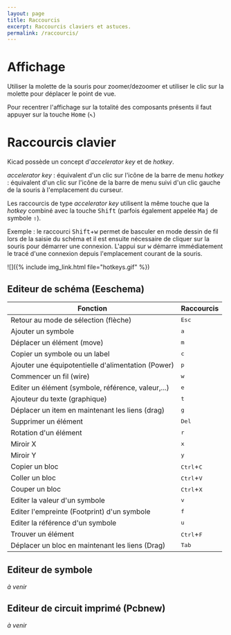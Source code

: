```yaml
---
layout: page
title: Raccourcis
excerpt: Raccourcis claviers et astuces.
permalink: /raccourcis/
---
```


# Affichage

Utiliser la molette de la souris pour zoomer/dezoomer et utiliser le clic sur la molette pour déplacer le point de vue.

Pour recentrer l'affichage sur la totalité des composants présents il faut appuyer sur la touche <kbd>Home</kbd> (<kbd>↖︎</kbd>)

# Raccourcis clavier

Kicad possède un concept d'*accelerator key* et de *hotkey*.

*accelerator key* : équivalent d'un clic sur l'icône de la barre de menu
*hotkey* : équivalent d'un clic sur l'icône de la barre de menu suivi d'un clic gauche de la souris à l'emplacement du curseur.

Les raccourcis de type *accelerator key* utilisent la même touche que la *hotkey* combiné avec la touche <kbd>Shift</kbd> (parfois également appelée <kbd>Maj</kbd> de symbole <kbd>⇧</kbd>).

Exemple : le raccourci  <kbd>Shift</kbd>+<kbd>w</kbd> permet de basculer en mode dessin de fil lors de la saisie du schéma et il est ensuite nécessaire de cliquer sur la souris pour démarrer une connexion. L'appui sur <kbd>w</kbd> démarre immédiatement le tracé d'une connexion depuis l'emplacement courant de la souris.

![]({% include img_link.html file="hotkeys.gif" %})


## Editeur de schéma (Eeschema)

| Fonction                                           | Raccourcis                   |
| -------------------------------------------------- | ---------------------------- |
| Retour au mode de sélection (flèche)               | <kbd>Esc</kbd>               |
| Ajouter un symbole                                 | <kbd>a</kbd>                 |
| Déplacer un élément (move)                         | <kbd>m</kbd>                 |
| Copier un symbole ou un label                      | <kbd>c</kbd>                 |
| Ajouter une équipotentielle d'alimentation (Power) | <kbd>p</kbd>                 |
| Commencer un fil (wire)                            | <kbd>w</kbd>                 |
| Editer un élément (symbole, référence, valeur,...) | <kbd>e</kbd>                 |
| Ajouteur du texte (graphique)                      | <kbd>t</kbd>                 |
| Déplacer un item en maintenant les liens (drag)    | <kbd>g</kbd>                 |
| Supprimer un élément                               | <kbd>Del</kbd>               |
| Rotation d'un élément                              | <kbd>r</kbd>                 |
| Miroir X                                          | <kbd>x</kbd>                 |
| Miroir Y                                          | <kbd>y</kbd>                 |
| Copier un bloc                                     | <kbd>Ctrl</kbd>+<kbd>C</kbd> |
| Coller un bloc                                     | <kbd>Ctrl</kbd>+<kbd>V</kbd> |
| Couper un bloc                                     | <kbd>Ctrl</kbd>+<kbd>X</kbd> |
| Editer la valeur d'un symbole                      | <kbd>v</kbd>                 |
| Editer l'empreinte (Footprint) d'un symbole        | <kbd>f</kbd>                 |
| Editer la référence d'un symbole                   | <kbd>u</kbd>                 |
| Trouver un élément                                 | <kbd>Ctrl</kbd>+<kbd>F</kbd> |
| Déplacer un bloc en maintenant les liens (Drag)    | <kbd>Tab</kbd>               |


## Editeur de symbole

*à venir*

## Editeur de circuit imprimé (Pcbnew)

*à venir*
